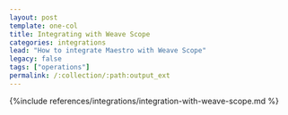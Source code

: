 ```yaml
---
layout: post
template: one-col
title: Integrating with Weave Scope
categories: integrations
lead: "How to integrate Maestro with Weave Scope"
legacy: false
tags: ["operations"]
permalink: /:collection/:path:output_ext
---
```


{%include references/integrations/integration-with-weave-scope.md %}
